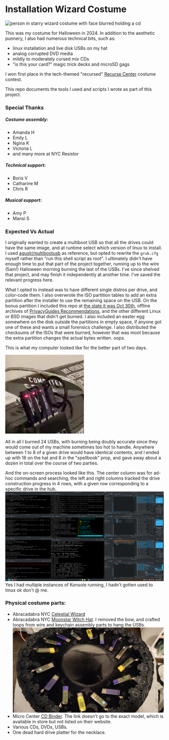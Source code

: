 # Installation Wizard Costume
![person in starry wizard costume with face blurred holding a cd](assets-gh/face-blurred.png)

This was my costume for Halloween in 2024. In addition to the aesthetic punnery, I also had numerous technical bits, such as:
- linux installation and live disk USBs on my hat
- analog corrupted DVD media
- mildly to moderately cursed mix CDs
- "is this your card?" magic trick decks and microSD gags

I won first place in the tech-themed "recursed" [Recurse Center](https://www.recurse.com/) costume contest.

This repo documents the tools I used and scripts I wrote as part of this project.

### Special Thanks
##### Costume assembly:
- Amanda H
- Emily L
- Ngina K 
- Victoria L
- and many more at NYC Resistor

##### Technical support:
- Boris V
- Catharine M
- Chris R

##### Musical support:
- Amy P
- Mansi S

### Expected Vs Actual
I originally wanted to create a multiboot USB so that all the drives could have the same image, and at runtime select which version of linux to install. I used [aguslr/multibootusb](https://github.com/aguslr/multibootusb) as reference, but opted to rewrite the `grub.cfg` myself rather than "run this shell script as root". I ultimately didn't have enough time to put that part of the project together, running up to the wire (5am!) Halloween morning burning the last of the USBs. I've since shelved that project, and may finish it independently at another time. I've saved the relevant progress here. 

What I opted to instead was to have different single distros per drive, and color-code them. I also overwrote the ISO partition tables to add an extra partition after the installer to use the remaining space on the USB. On the bonus partition I included this repo at [the state it was Oct 30th](https://github.com/izcet/halloween2024/tree/8a9a51566d996483aff84088973a27d337548e61), offline archives of [PrivacyGuides Recommendations](https://www.privacyguides.org/en/tools/), and the other different Linux or BSD images that didn't get burned. I also included an easter egg somewhere on the disk outside the partitions in empty space, if anyone got one of these and wants a small forensics challenge. I also distributed the checksums of the ISOs that were burned, however that was moot because the extra partition changes the actual bytes written. oops.

This is what my computer looked like for the better part of two days.

![animated gif of four USBs blinking in a hub](assets-gh/cropped.gif)

All in all I burned 24 USBs, with burning being doubly accurate since they would come out of my machine sometimes too hot to handle. Anywhere between 1 to 8 of a given drive would have identical contents, and I ended up with 16 on the hat and 8 in the "spellbook" prop, and gave away about a dozen in total over the course of two parties.

And the on-screen process looked like this. The center column was for ad-hoc commands and searching, the left and right columns tracked the drive construction progress in 4 rows, with a given row corresponding to a specific drive in the hub.
![full screen capture showing several terminal shells arranged to line up with file explorer windows, showing file copy progress and commands being run](assets-gh/iso-usb-burning.png)
Yes I had multiple instances of Konsole running, I hadn't gotten used to tmux ok don't @ me.

### Physical costume parts:
- Abracadabra NYC [Celestial Wizard](https://abracadabranyc.com/products/celestial-wizard-robe?_pos=1&_sid=46905e6bd&_ss=r?variant=39636226965666)
- Abracadabra NYC [Moonstar Witch Hat](https://abracadabranyc.com/products/moonstar-witch-hat-w-bow). I removed the bow, and crafted loops from wire and keychain assembly parts to hang the USBs. ![hat with thumbdrives assembled](assets-gh/hat-thumbdrives.jpeg)
- Micro Center [CD Binder](https://www.microcenter.com/product/202530/case-logic-heavy-duty-eva-black-cd-wallet). The link doesn't go to the exact model, which is available in store but not listed on their website.
- Various CDs, DVDs, USBs.
- One dead hard drive platter for the necklace.

